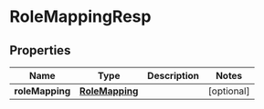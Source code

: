 # RoleMappingResp

## Properties
Name | Type | Description | Notes
------------ | ------------- | ------------- | -------------
**roleMapping** | [**RoleMapping**](RoleMapping.md) |  |  [optional]
